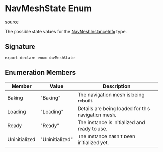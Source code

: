 # NavMeshState Enum

[source](https://developers.meta.com/horizon-worlds/reference/2.0.0/navmesh_navmeshstate)

The possible state values for the [NavMeshInstanceInfo](/horizon-worlds/reference/2.0.0/navmesh_navmeshinstanceinfo) type.

## Signature

```
export declare enum NavMeshState
```

## Enumeration Members

| Member | Value | Description |
| --- | --- | --- |
| Baking | "Baking" | The navigation mesh is being rebuilt. |
| Loading | "Loading" | Details are being loaded for this navigation mesh. |
| Ready | "Ready" | The instance is initialized and ready to use. |
| Uninitialized | "Uninitialized" | The instance hasn't been initialized yet. |